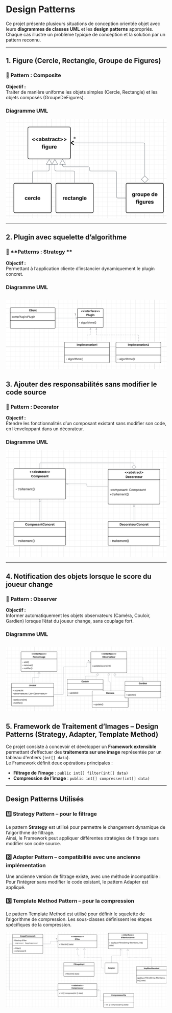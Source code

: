 # Design Patterns

Ce projet présente plusieurs situations de conception orientée objet avec leurs **diagrammes de classes UML** et les **design patterns** appropriés.  
Chaque cas illustre un problème typique de conception et la solution par un pattern reconnu.

---

##  1. Figure (Cercle, Rectangle, Groupe de Figures)

### 🔹 **Pattern : Composite**

**Objectif :**  
Traiter de manière uniforme les objets simples (Cercle, Rectangle) et les objets composés (GroupeDeFigures).

### **Diagramme UML**
![img_3.png](img_3.png)

---

##  2. Plugin avec squelette d’algorithme

### 🔹 **Patterns : Strategy **

**Objectif :**  
Permettant à l’application cliente d’instancier dynamiquement le plugin concret.

### **Diagramme UML**
![img_4.png](img_4.png)
---

##  3. Ajouter des responsabilités sans modifier le code source

### 🔹 **Pattern : Decorator**

**Objectif :**  
Étendre les fonctionnalités d’un composant existant sans modifier son code, en l’enveloppant dans un décorateur.

### **Diagramme UML**
![img_1.png](img_1.png)


---

##  4. Notification des objets lorsque le score du joueur change

### 🔹 **Pattern : Observer**

**Objectif :**  
Informer automatiquement les objets observateurs (Caméra, Couloir, Gardien) lorsque l’état du joueur change, sans couplage fort.

### **Diagramme UML**

![img.png](img.png)
---
##  5. Framework de Traitement d’Images – Design Patterns (Strategy, Adapter, Template Method)

Ce projet consiste à concevoir et développer un **Framework extensible** permettant d’effectuer des **traitements sur une image** représentée par un tableau d'entiers (`int[] data`).  
Le Framework définit deux opérations principales :
- **Filtrage de l’image** : `public int[] filter(int[] data)`
- **Compression de l’image** : `public int[] compresser(int[] data)`
---

##  Design Patterns Utilisés

### 1️⃣ Strategy Pattern – pour le filtrage
Le pattern **Strategy** est utilisé pour permettre le changement dynamique de l’algorithme de filtrage.  
Ainsi, le Framework peut appliquer différentes stratégies de filtrage sans modifier son code source.

### 2️⃣ Adapter Pattern – compatibilité avec une ancienne implémentation

Une ancienne version de filtrage existe, avec une méthode incompatible :
Pour l’intégrer sans modifier le code existant, le pattern Adapter est appliqué.

### 3️⃣ Template Method Pattern – pour la compression

Le pattern Template Method est utilisé pour définir le squelette de l’algorithme de compression.
Les sous-classes définissent les étapes spécifiques de la compression.

![img_5.png](img_5.png)
